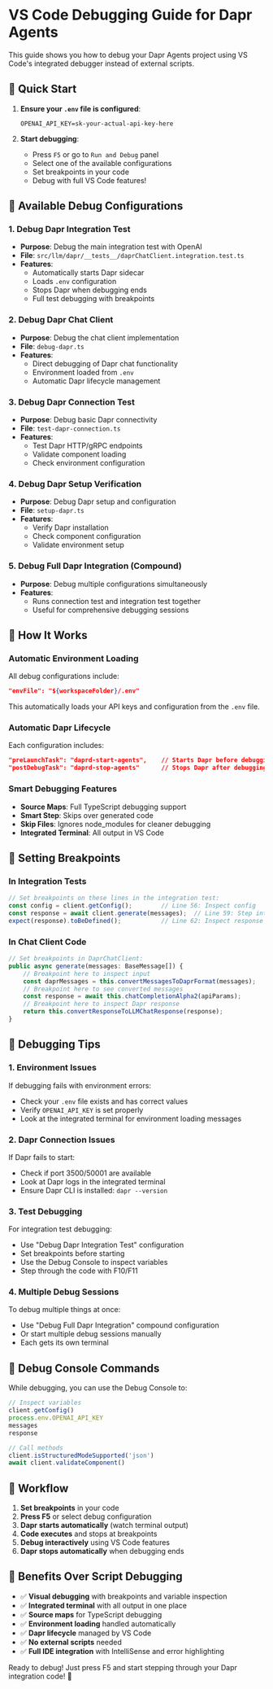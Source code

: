 # VS Code Debugging Guide for Dapr Agents

This guide shows you how to debug your Dapr Agents project using VS Code's integrated debugger instead of external scripts.

## 🚀 Quick Start

1. **Ensure your `.env` file is configured**:
   ```env
   OPENAI_API_KEY=sk-your-actual-api-key-here
   ```

2. **Start debugging**:
   - Press `F5` or go to `Run and Debug` panel
   - Select one of the available configurations
   - Set breakpoints in your code
   - Debug with full VS Code features!

## 🎯 Available Debug Configurations

### 1. **Debug Dapr Integration Test**
- **Purpose**: Debug the main integration test with OpenAI
- **File**: `src/llm/dapr/__tests__/daprChatClient.integration.test.ts`
- **Features**: 
  - Automatically starts Dapr sidecar
  - Loads `.env` configuration
  - Stops Dapr when debugging ends
  - Full test debugging with breakpoints

### 2. **Debug Dapr Chat Client**
- **Purpose**: Debug the chat client implementation
- **File**: `debug-dapr.ts`
- **Features**:
  - Direct debugging of Dapr chat functionality
  - Environment loaded from `.env`
  - Automatic Dapr lifecycle management

### 3. **Debug Dapr Connection Test**
- **Purpose**: Debug basic Dapr connectivity
- **File**: `test-dapr-connection.ts`
- **Features**:
  - Test Dapr HTTP/gRPC endpoints
  - Validate component loading
  - Check environment configuration

### 4. **Debug Dapr Setup Verification**
- **Purpose**: Debug Dapr setup and configuration
- **File**: `setup-dapr.ts`
- **Features**:
  - Verify Dapr installation
  - Check component configuration
  - Validate environment setup

### 5. **Debug Full Dapr Integration** (Compound)
- **Purpose**: Debug multiple configurations simultaneously
- **Features**:
  - Runs connection test and integration test together
  - Useful for comprehensive debugging sessions

## 🔧 How It Works

### Automatic Environment Loading
All debug configurations include:
```json
"envFile": "${workspaceFolder}/.env"
```
This automatically loads your API keys and configuration from the `.env` file.

### Automatic Dapr Lifecycle
Each configuration includes:
```json
"preLaunchTask": "daprd-start-agents",    // Starts Dapr before debugging
"postDebugTask": "daprd-stop-agents"      // Stops Dapr after debugging
```

### Smart Debugging Features
- **Source Maps**: Full TypeScript debugging support
- **Smart Step**: Skips over generated code
- **Skip Files**: Ignores node_modules for cleaner debugging
- **Integrated Terminal**: All output in VS Code

## 🎯 Setting Breakpoints

### In Integration Tests
```typescript
// Set breakpoints on these lines in the integration test:
const config = client.getConfig();        // Line 56: Inspect config
const response = await client.generate(messages);  // Line 59: Step into API call
expect(response).toBeDefined();           // Line 62: Inspect response
```

### In Chat Client Code
```typescript
// Set breakpoints in DaprChatClient:
public async generate(messages: BaseMessage[]) {
    // Breakpoint here to inspect input
    const daprMessages = this.convertMessagesToDaprFormat(messages);
    // Breakpoint here to see converted messages
    const response = await this.chatCompletionAlpha2(apiParams);
    // Breakpoint here to inspect Dapr response
    return this.convertResponseToLLMChatResponse(response);
}
```

## 🐛 Debugging Tips

### 1. **Environment Issues**
If debugging fails with environment errors:
- Check your `.env` file exists and has correct values
- Verify `OPENAI_API_KEY` is set properly
- Look at the integrated terminal for environment loading messages

### 2. **Dapr Connection Issues**
If Dapr fails to start:
- Check if port 3500/50001 are available
- Look at Dapr logs in the integrated terminal
- Ensure Dapr CLI is installed: `dapr --version`

### 3. **Test Debugging**
For integration test debugging:
- Use "Debug Dapr Integration Test" configuration
- Set breakpoints before starting
- Use the Debug Console to inspect variables
- Step through the code with F10/F11

### 4. **Multiple Debug Sessions**
To debug multiple things at once:
- Use "Debug Full Dapr Integration" compound configuration
- Or start multiple debug sessions manually
- Each gets its own terminal

## 📝 Debug Console Commands

While debugging, you can use the Debug Console to:
```javascript
// Inspect variables
client.getConfig()
process.env.OPENAI_API_KEY
messages
response

// Call methods
client.isStructuredModeSupported('json')
await client.validateComponent()
```

## 🔄 Workflow

1. **Set breakpoints** in your code
2. **Press F5** or select debug configuration
3. **Dapr starts automatically** (watch terminal output)
4. **Code executes** and stops at breakpoints
5. **Debug interactively** using VS Code features
6. **Dapr stops automatically** when debugging ends

## 🎉 Benefits Over Script Debugging

- ✅ **Visual debugging** with breakpoints and variable inspection
- ✅ **Integrated terminal** with all output in one place
- ✅ **Source maps** for TypeScript debugging
- ✅ **Environment loading** handled automatically
- ✅ **Dapr lifecycle** managed by VS Code
- ✅ **No external scripts** needed
- ✅ **Full IDE integration** with IntelliSense and error highlighting

Ready to debug! Just press F5 and start stepping through your Dapr integration code! 🚀